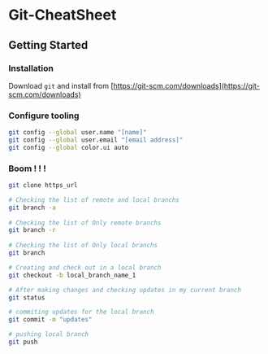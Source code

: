 # Git-CheatSheet

## Getting  Started

### Installation
Download `git` and install from [https://git-scm.com/downloads](https://git-scm.com/downloads)
### Configure tooling
```sh
git config --global user.name "[name]"
git config --global user.email "[email address]"
git config --global color.ui auto
```
### Boom ! ! !

  ```sh
  git clone https_url

# Checking the list of remote and local branchs
  git branch -a
      
# Checking the list of Only remote branchs
  git branch -r
    
# Checking the list of Only local branchs
  git branch
  
# Creating and check out in a local branch
  git checkout -b local_branch_name_1
  
# After making changes and checking updates in my current branch
  git status
  
# commiting updates for the local branch
  git commit -m "updates"
  
# pushing local branch
  git push

  ```
